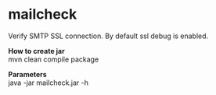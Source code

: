 # mailcheck
Verify SMTP SSL connection.  By default ssl debug is enabled.

<b>How to create jar</b><br/>
mvn clean compile package

<b>Parameters</b><br/>
java -jar mailcheck.jar -h
